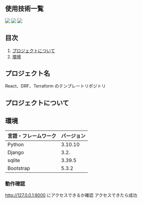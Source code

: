 <div id="top"></div>

## 使用技術一覧

<!-- シールド一覧 -->
<!-- 該当するプロジェクトの中から任意のものを選ぶ-->
<p style="display: inline">
  <!-- フロントエンドのフレームワーク一覧 -->
  <img src="https://img.shields.io/badge/-Bootstrap-563D7C.svg?logo=bootstrap&style=plastic">
  <!-- バックエンドのフレームワーク一覧 -->
  <img src="https://img.shields.io/badge/-Django-092E20.svg?logo=django&style=for-the-badge">
  <!-- バックエンドの言語一覧 -->
  <img src="https://img.shields.io/badge/-Python-F2C63C.svg?logo=python&style=for-the-badge">
  <!-- ミドルウェア一覧 -->

  <!-- インフラ一覧 -->

</p>

## 目次

1. [プロジェクトについて](#プロジェクトについて)
2. [環境](#環境)


## プロジェクト名

React、DRF、Terraform のテンプレートリポジトリ

<!-- プロジェクトについて -->

## プロジェクトについて


## 環境

<!-- 言語、フレームワーク、ミドルウェア、インフラの一覧とバージョンを記載 -->

| 言語・フレームワーク  | バージョン |
| --------------------- | ---------- |
| Python                | 3.10.10    |
| Django                | 3.2.       |
| sqlite                | 3.39.5     |
| Bootstrap             | 5.3.2      |


### 動作確認

http://127.0.0.1:8000 にアクセスできるか確認
アクセスできたら成功
